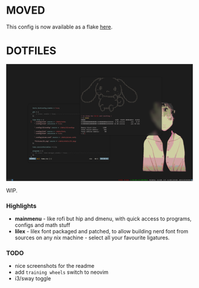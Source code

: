 # MOVED

This config is now available as a flake [here](https://github.com/head-gardener/config).

# DOTFILES

![screenshot](./2023-11-02_04:30:42.png)

WIP.

### Highlights

- **mainmenu** - like rofi but hip and dmenu, with quick access to programs, configs and math stuff
- **lilex** - lilex font packaged and patched, to allow building nerd font from sources on any nix machine - select all your favourite ligatures.

### TODO
- nice screenshots for the readme
- add `training wheels` switch to neovim
- i3/sway toggle
